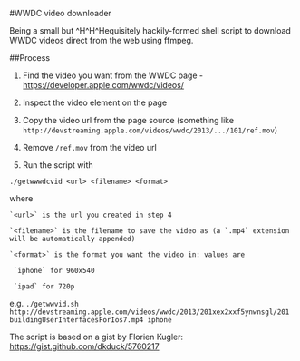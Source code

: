 #WWDC video downloader

Being a small but ^H^H^Hequisitely hackily-formed shell script to download WWDC videos direct from the web using ffmpeg.

##Process

1. Find the video you want from the WWDC page - https://developer.apple.com/wwdc/videos/

2. Inspect the video element on the page

3. Copy the video url from the page source (something like `http://devstreaming.apple.com/videos/wwdc/2013/.../101/ref.mov`)

4. Remove `/ref.mov` from the video url

5. Run the script with

  `./getwwwdcvid <url> <filename> <format>`

  where

    `<url>` is the url you created in step 4

    `<filename>` is the filename to save the video as (a `.mp4` extension will be automatically appended)

    `<format>` is the format you want the video in: values are

     `iphone` for 960x540

     `ipad` for 720p

  e.g. `./getwwvid.sh http://devstreaming.apple.com/videos/wwdc/2013/201xex2xxf5ynwnsgl/201 buildingUserInterfacesForIos7.mp4 iphone`


The script is based on a gist by Florien Kugler: https://gist.github.com/dkduck/5760217
